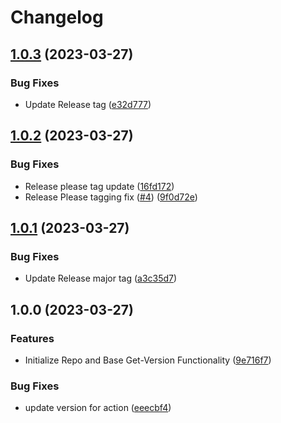 # Changelog

## [1.0.3](https://github.com/EHitchcockIAG/get-version/compare/v1.0.2...v1.0.3) (2023-03-27)


### Bug Fixes

* Update Release tag ([e32d777](https://github.com/EHitchcockIAG/get-version/commit/e32d77781010d9542062d12cae7476b5bf582aee))

## [1.0.2](https://github.com/EHitchcockIAG/get-version/compare/v1.0.1...v1.0.2) (2023-03-27)


### Bug Fixes

* Release please tag update ([16fd172](https://github.com/EHitchcockIAG/get-version/commit/16fd172e314eac6a3cf4bc236c11b6776e18a594))
* Release Please tagging fix ([#4](https://github.com/EHitchcockIAG/get-version/issues/4)) ([9f0d72e](https://github.com/EHitchcockIAG/get-version/commit/9f0d72ef26969a011e16e78219b1287fa10a018e))

## [1.0.1](https://github.com/EHitchcockIAG/get-version/compare/v1.0.0...v1.0.1) (2023-03-27)


### Bug Fixes

* Update Release major tag ([a3c35d7](https://github.com/EHitchcockIAG/get-version/commit/a3c35d7340c30af2233384c41de6eec13eabf94e))

## 1.0.0 (2023-03-27)


### Features

* Initialize Repo and Base Get-Version Functionality ([9e716f7](https://github.com/EHitchcockIAG/get-version/commit/9e716f74d5b2f827b20987c3a58bf844f5b14ac4))


### Bug Fixes

* update version for action ([eeecbf4](https://github.com/EHitchcockIAG/get-version/commit/eeecbf411cb08eb10fded4e379a80609bd01b95c))
